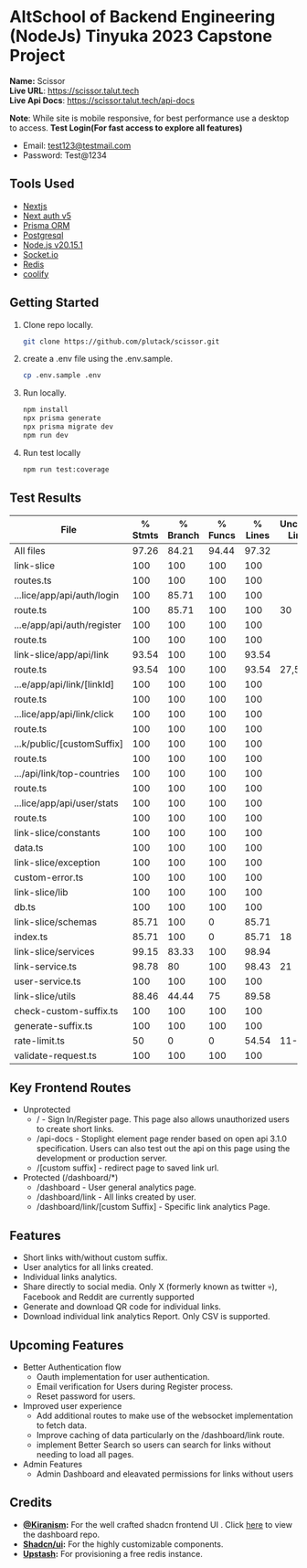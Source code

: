 # AltSchool of Backend Engineering (NodeJs) Tinyuka 2023 Capstone Project
**Name:** Scissor <br>
**Live URL**: https://scissor.talut.tech <br>
**Live Api Docs**: https://scissor.talut.tech/api-docs

**Note**: While site is mobile responsive, for best performance use a desktop to access.
**Test Login(For fast access to explore all features)**
- Email: test123@testmail.com
- Password: Test@1234

## Tools Used
- [Nextjs](https://nextjs.org/)
- [Next auth v5](https://authjs.dev/getting-started/migrating-to-v5)
- [Prisma ORM](https://www.prisma.io/nextjs)
- [Postgresql](https://www.postgresql.org/)
- [Node.js v20.15.1 ](https://nodejs.org/en)
- [Socket.io](https://socket.io)
- [Redis](https://redis.io)
- [coolify](https://coolify.io)

## Getting Started
1. Clone repo locally.

    ```sh
    git clone https://github.com/plutack/scissor.git
    ```

2. create a .env file using the .env.sample.

    ```sh
    cp .env.sample .env
    ```

3. Run locally.

    ```sh
    npm install
    npx prisma generate
    npx prisma migrate dev
    npm run dev
    ```
  
4. Run test locally
   ```sh
   npm run test:coverage
   ```

## Test Results
| File                       | % Stmts | % Branch | % Funcs | % Lines | Uncovered Line #s |
| -------------------------- | ------- | -------- | ------- | ------- | ----------------- |
| All files                  | 97.26   | 84.21    | 94.44   | 97.32   |                   |
| link-slice                 | 100     | 100      | 100     | 100     |                   |
| routes.ts                  | 100     | 100      | 100     | 100     |                   |
| ...lice/app/api/auth/login | 100     | 85.71    | 100     | 100     |                   |
| route.ts                   | 100     | 85.71    | 100     | 100     | 30                |
| ...e/app/api/auth/register | 100     | 100      | 100     | 100     |                   |
| route.ts                   | 100     | 100      | 100     | 100     |                   |
| link-slice/app/api/link    | 93.54   | 100      | 100     | 93.54   |                   |
| route.ts                   | 93.54   | 100      | 100     | 93.54   | 27,57             |
| ...e/app/api/link/[linkId] | 100     | 100      | 100     | 100     |                   |
| route.ts                   | 100     | 100      | 100     | 100     |                   |
| ...lice/app/api/link/click | 100     | 100      | 100     | 100     |                   |
| route.ts                   | 100     | 100      | 100     | 100     |                   |
| ...k/public/[customSuffix] | 100     | 100      | 100     | 100     |                   |
| route.ts                   | 100     | 100      | 100     | 100     |                   |
| .../api/link/top-countries | 100     | 100      | 100     | 100     |                   |
| route.ts                   | 100     | 100      | 100     | 100     |                   |
| ...lice/app/api/user/stats | 100     | 100      | 100     | 100     |                   |
| route.ts                   | 100     | 100      | 100     | 100     |                   |
| link-slice/constants       | 100     | 100      | 100     | 100     |                   |
| data.ts                    | 100     | 100      | 100     | 100     |                   |
| link-slice/exception       | 100     | 100      | 100     | 100     |                   |
| custom-error.ts            | 100     | 100      | 100     | 100     |                   |
| link-slice/lib             | 100     | 100      | 100     | 100     |                   |
| db.ts                      | 100     | 100      | 100     | 100     |                   |
| link-slice/schemas         | 85.71   | 100      | 0       | 85.71   |                   |
| index.ts                   | 85.71   | 100      | 0       | 85.71   | 18                |
| link-slice/services        | 99.15   | 83.33    | 100     | 98.94   |                   |
| link-service.ts            | 98.78   | 80       | 100     | 98.43   | 21                |
| user-service.ts            | 100     | 100      | 100     | 100     |                   |
| link-slice/utils           | 88.46   | 44.44    | 75      | 89.58   |                   |
| check-custom-suffix.ts     | 100     | 100      | 100     | 100     |                   |
| generate-suffix.ts         | 100     | 100      | 100     | 100     |                   |
| rate-limit.ts              | 50      | 0        | 0       | 54.54   | 11-16             |
| validate-request.ts        | 100     | 100      | 100     | 100     |                   |



## Key Frontend Routes
- Unprotected
  - / - Sign In/Register page. This page also allows unauthorized users to create short links. 
  - /api-docs - Stoplight element page render based on open api 3.1.0 specification. Users can also test out the api on this page using the development or production server. 
  - /[custom suffix] - redirect page to saved link url.
- Protected (/dashboard/*)
  - /dashboard - User general analytics page.
  - /dashboard/link - All links created by user.
  - /dashboard/link/[custom Suffix] - Specific link analytics Page.

## Features
- Short links with/without custom suffix.
- User analytics for all links created.
- Individual links analytics.
- Share directly to social media. Only X (formerly known as twitter :skull:), Facebook and Reddit are currently supported
- Generate and download QR code for individual links.
- Download individual link analytics Report. Only CSV is supported.

## Upcoming Features
- Better Authentication flow
  - Oauth implementation for user authentication.
  - Email verification for Users during Register process.
  - Reset password for users.
- Improved user experience 
  - Add additional routes to make use of the websocket implementation to fetch data.
  - Improve caching of data particularly on the /dashboard/link  route.
  - implement Better Search so users can search for links without needing to load all pages.
- Admin Features
  - Admin Dashboard and eleavated permissions for links without users


## Credits
- **[@Kiranism](Kiranism):** For the well crafted shadcn frontend UI . Click [here](https://github.com/Kiranism/next-shadcn-dashboard-starter) to view  the dashboard repo.
- **[Shadcn/ui](https://ui.shadcn.com/):** For the highly customizable components.
- **[Upstash](https://upstash.com/):** For provisioning a free redis instance.





